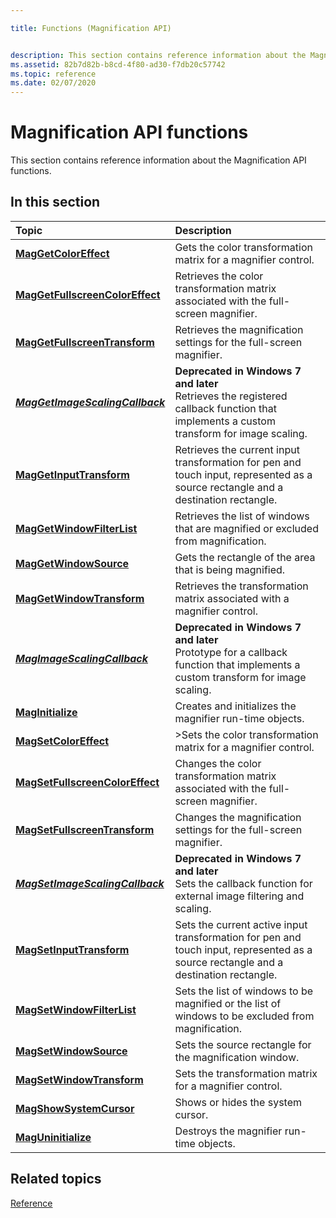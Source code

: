 ```yaml
---

title: Functions (Magnification API)


description: This section contains reference information about the Magnification API functions.
ms.assetid: 82b7d82b-b8cd-4f80-ad30-f7db20c57742
ms.topic: reference
ms.date: 02/07/2020
---
```


# Magnification API functions

This section contains reference information about the Magnification API functions.

## In this section

| Topic | Description |
|:---|:---|
| [**MagGetColorEffect**](/windows/win32/api/Magnification/nf-magnification-maggetcoloreffect)<br/> | Gets the color transformation matrix for a magnifier control.<br/> |
| [**MagGetFullscreenColorEffect**](/windows/win32/api/Magnification/nf-magnification-maggetfullscreencoloreffect)<br/>  |  Retrieves the color transformation matrix associated with the full-screen magnifier.<br/> |
| [**MagGetFullscreenTransform**](/windows/win32/api/Magnification/nf-magnification-maggetfullscreentransform)<br/>  | Retrieves the magnification settings for the full-screen magnifier.<br/>  |
| [***MagGetImageScalingCallback***](/windows/win32/api/Magnification/nf-magnification-maggetimagescalingcallback)<br/>  | **Deprecated in Windows 7 and later**<br/>Retrieves the registered callback function that implements a custom transform for image scaling. <br/> |
| [**MagGetInputTransform**](/windows/win32/api/Magnification/nf-magnification-maggetinputtransform)<br/>  | Retrieves the current input transformation for pen and touch input, represented as a source rectangle and a destination rectangle.<br/>  |
| [**MagGetWindowFilterList**](/windows/win32/api/Magnification/nf-magnification-maggetwindowfilterlist)<br/>  | Retrieves the list of windows that are magnified or excluded from magnification.<br/>  |
| [**MagGetWindowSource**](/windows/win32/api/Magnification/nf-magnification-maggetwindowsource)<br/>  | Gets the rectangle of the area that is being magnified.<br/>  |
| [**MagGetWindowTransform**](/windows/win32/api/Magnification/nf-magnification-maggetwindowtransform)<br/>  | Retrieves the transformation matrix associated with a magnifier control. <br/>  |
| [***MagImageScalingCallback***](/windows/win32/api/Magnification/nc-magnification-magimagescalingcallback)<br/>  | **Deprecated in Windows 7 and later**<br/>Prototype for a callback function that implements a custom transform for image scaling.<br/>  |
| [**MagInitialize**](/windows/win32/api/Magnification/nf-magnification-maginitialize)<br/>  | Creates and initializes the magnifier run-time objects. <br/>  |
| [**MagSetColorEffect**](/windows/win32/api/Magnification/nf-magnification-magsetcoloreffect)<br/>  | >Sets the color transformation matrix for a magnifier control.<br/>  |
| [**MagSetFullscreenColorEffect**](/windows/win32/api/Magnification/nf-magnification-magsetfullscreencoloreffect)<br/>  | Changes the color transformation matrix associated with the full-screen magnifier.<br/>  |
| [**MagSetFullscreenTransform**](/windows/win32/api/Magnification/nf-magnification-magsetfullscreentransform)<br/>  | Changes the magnification settings for the full-screen magnifier.<br/>  |
| [***MagSetImageScalingCallback***](/windows/win32/api/Magnification/nf-magnification-magsetimagescalingcallback)<br/>  | **Deprecated in Windows 7 and later**<br/>Sets the callback function for external image filtering and scaling.<br/>  |
| [**MagSetInputTransform**](/windows/win32/api/Magnification/nf-magnification-magsetinputtransform)<br/>  | Sets the current active input transformation for pen and touch input, represented as a source rectangle and a destination rectangle.<br/>  |
| [**MagSetWindowFilterList**](/windows/win32/api/Magnification/nf-magnification-magsetwindowfilterlist)<br/>  | Sets the list of windows to be magnified or the list of windows to be excluded from magnification.<br/>  |
| [**MagSetWindowSource**](/windows/win32/api/Magnification/nf-magnification-magsetwindowsource)<br/>  | Sets the source rectangle for the magnification window.<br/>  |
| [**MagSetWindowTransform**](/windows/win32/api/Magnification/nf-magnification-magsetwindowtransform)<br/>  | Sets the transformation matrix for a magnifier control. <br/>  |
| [**MagShowSystemCursor**](/windows/win32/api/Magnification/nf-magnification-magshowsystemcursor)<br/>  | Shows or hides the system cursor.<br/>  |
| [**MagUninitialize**](/windows/win32/api/Magnification/nf-magnification-maguninitialize)<br/>  | Destroys the magnifier run-time objects.<br/>  |

## Related topics

[Reference](entry-magapi-ref.md)
